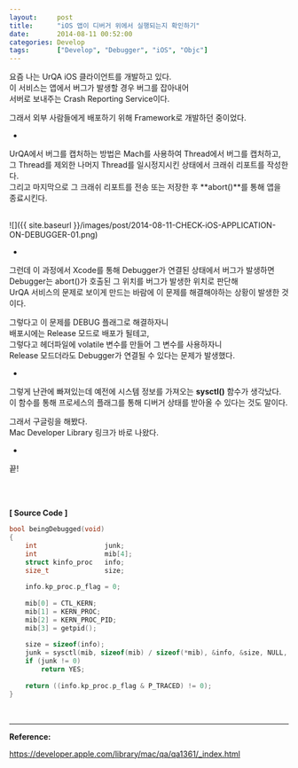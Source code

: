 ```yaml
---
layout:     post
title:      "iOS 앱이 디버거 위에서 실행되는지 확인하기"
date:       2014-08-11 00:52:00
categories: Develop
tags:       ["Develop", "Debugger", "iOS", "Objc"]
---
```


요즘 나는 UrQA iOS 클라이언트를 개발하고 있다.<br />
이 서비스는 앱에서 버그가 발생할 경우 버그를 잡아내어<br />
서버로 보내주는 Crash Reporting Service이다.<br />

그래서 외부 사람들에게 배포하기 위해 Framework로 개발하던 중이었다.<br />

-

UrQA에서 버그를 캡처하는 방법은 Mach를 사용하여 Thread에서 버그를 캡처하고,<br />
그 Thread를 제외한 나머지 Thread를 일시정지시킨 상태에서 크래쉬 리포트를 작성한다.<br />
그리고 마지막으로 그 크래쉬 리포트를 전송 또는 저장한 후 **abort()**를 통해 앱을 종료시킨다.<br />
<br />

![]({{ site.baseurl }}/images/post/2014-08-11-CHECK-iOS-APPLICATION-ON-DEBUGGER-01.png)

-

그런데 이 과정에서 Xcode를 통해 Debugger가 연결된 상태에서 버그가 발생하면<br />
Debugger는 abort()가 호출된 그 위치를 버그가 발생한 위치로 판단해<br />
UrQA 서비스의 문제로 보이게 만드는 바람에 이 문제를 해결해야하는 상황이 발생한 것이다.<br />

그렇다고 이 문제를 DEBUG 플래그로 해결하자니<br />
배포시에는 Release 모드로 배포가 될테고,<br />
그렇다고 헤더파일에 volatile 변수를 만들어 그 변수를 사용하자니<br />
Release 모드더라도 Debugger가 연결될 수 있다는 문제가 발생했다.<br />

-

그렇게 난관에 빠져있는데 예전에 시스템 정보를 가져오는 **sysctl()** 함수가 생각났다.<br />
이 함수를 통해 프로세스의 플래그를 통해 디버거 상태를 받아올 수 있다는 것도 말이다.<br />

그래서 구글링을 해봤다.<br />
Mac Developer Library 링크가 바로 나왔다.<br />

-

끝!<br />
<br />

<br />

**[  Source Code  ]**

```cpp
bool beingDebugged(void)
{
    int                 junk;
    int                 mib[4];
    struct kinfo_proc   info;
    size_t              size;
     
    info.kp_proc.p_flag = 0;
     
    mib[0] = CTL_KERN;
    mib[1] = KERN_PROC;
    mib[2] = KERN_PROC_PID;
    mib[3] = getpid();
     
    size = sizeof(info);
    junk = sysctl(mib, sizeof(mib) / sizeof(*mib), &info, &size, NULL, 0);
    if (junk != 0)
        return YES;
     
    return ((info.kp_proc.p_flag & P_TRACED) != 0);
}
```

<br />

---

**Reference:**<br />

https://developer.apple.com/library/mac/qa/qa1361/_index.html<br />
<br />
